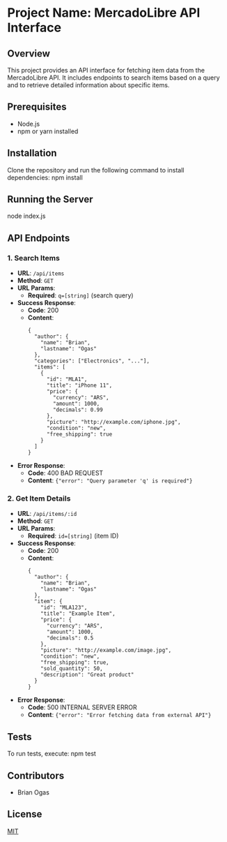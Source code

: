 # Project Name: MercadoLibre API Interface

## Overview

This project provides an API interface for fetching item data from the MercadoLibre API. It includes endpoints to search items based on a query and to retrieve detailed information about specific items.

## Prerequisites

- Node.js
- npm or yarn installed

## Installation

Clone the repository and run the following command to install dependencies:
npm install

## Running the Server

node index.js

## API Endpoints

### 1. Search Items

- **URL**: `/api/items`
- **Method**: `GET`
- **URL Params**:
  - **Required**: `q=[string]` (search query)
- **Success Response**:
  - **Code**: 200
  - **Content**:
    ```
    {
      "author": {
        "name": "Brian",
        "lastname": "Ogas"
      },
      "categories": ["Electronics", "..."],
      "items": [
        {
          "id": "MLA1",
          "title": "iPhone 11",
          "price": {
            "currency": "ARS",
            "amount": 1000,
            "decimals": 0.99
          },
          "picture": "http://example.com/iphone.jpg",
          "condition": "new",
          "free_shipping": true
        }
      ]
    }
    ```
- **Error Response**:
  - **Code**: 400 BAD REQUEST
  - **Content**: `{"error": "Query parameter 'q' is required"}`

### 2. Get Item Details

- **URL**: `/api/items/:id`
- **Method**: `GET`
- **URL Params**:
  - **Required**: `id=[string]` (item ID)
- **Success Response**:
  - **Code**: 200
  - **Content**:
    ```
    {
      "author": {
        "name": "Brian",
        "lastname": "Ogas"
      },
      "item": {
        "id": "MLA123",
        "title": "Example Item",
        "price": {
          "currency": "ARS",
          "amount": 1000,
          "decimals": 0.5
        },
        "picture": "http://example.com/image.jpg",
        "condition": "new",
        "free_shipping": true,
        "sold_quantity": 50,
        "description": "Great product"
      }
    }
    ```
- **Error Response**:
  - **Code**: 500 INTERNAL SERVER ERROR
  - **Content**: `{"error": "Error fetching data from external API"}`

## Tests

To run tests, execute:
npm test

## Contributors

- Brian Ogas

## License

[MIT](https://opensource.org/licenses/MIT)
